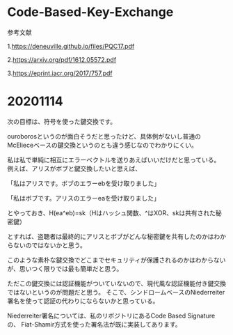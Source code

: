 # Code-Based-Key-Exchange

参考文献

1.https://deneuville.github.io/files/PQC17.pdf

2.https://arxiv.org/pdf/1612.05572.pdf

3.https://eprint.iacr.org/2017/757.pdf

# 20201114

次の目標は、符号を使った鍵交換です。

ouroborosというのが面白そうだと思ったけど、具体例がないし普通のMcElieceベースの鍵交換というのとも違う感じなのでわかりにくい。

私は私で単純に相互にエラーベクトルを送りあえばいいだけだと思っている。
例えば、アリスがボブと鍵交換したいと思えば、

「私はアリスです。ボブのエラーebを受け取りました」

「私はボブです。アリスのエラーeaを受け取りました」

とやっておき、H(ea^eb)=sk（Hはハッシュ関数、^はXOR、skは共有された秘密鍵）

とすれば、盗聴者は最終的にアリスとボブがどんな秘密鍵を共有したのかはわからないのではないかと思う。

このような素朴な鍵交換でどこまでセキュリティが保護されるのかはわからないが、思いつく限りでは最も簡単だと思う。

ただこの鍵交換には認証機能がついていないので、現代風な認証機能付き鍵交換ではないというのが問題だと思う。
そこで、シンドロームベースのNiederreiter署名を使って認証の代わりにならないかと思っている。

Niederreiter署名については、私のリポジトリにあるCode Based Signatureの、
Fiat-Shamir方式を使った署名法が既に実装してあります。
